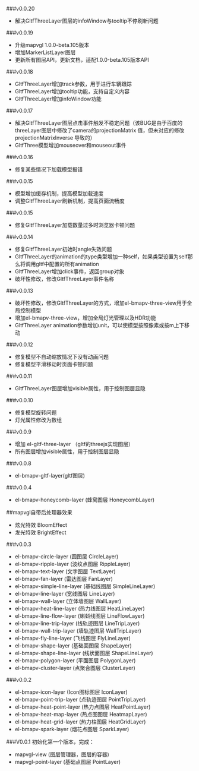 ###v0.0.20
  * 解决GltfThreeLayer图层的infoWindow与tooltip不停刷新问题

###v0.0.19
  * 升级mapvgl 1.0.0-beta.105版本
  * 增加MarkerListLayer图层
  * 更新所有图层API，更新文档，适配1.0.0-beta.105版本API

###v0.0.18
  * GltfThreeLayer增加track参数，用于进行车辆跟踪
  * GltfThreeLayer增加tooltip功能，支持自定义内容
  * GltfThreeLayer增加infoWindow功能

###v0.0.17
  * 解决GltfThreeLayer图层点击事件触发不稳定问题（该BUG是由于百度的threeLayer图层中修改了camera的projectionMatrix 值，但未对应的修改projectionMatrixInverse 导致的）
  * GltfThree模型增加mouseover和mouseout事件

###v0.0.16
  * 修复某些情况下加载模型报错

###v0.0.15
  * 模型增加缓存机制，提高模型加载速度
  * 调整GltfThreeLayer刷新机制，提高页面流畅度

###v0.0.15
  * 修复GltfThreeLayer加载数量过多时浏览器卡顿问题

###v0.0.14
  * 修复GltfThreeLayer初始时angle失效问题
  * GltfThreeLayer的animation的type类型增加一种self，如果类型设置为self那么将调用gltf中配置的所有animation
  * GltfThreeLayer增加click事件，返回group对象
  * 破坏性修改，修改GltfThreeLayer事件名称

###v0.0.13
  * 破坏性修改，修改GltfThreeLayer的方式，增加el-bmapv-three-view用于全局控制模型
  * 增加el-bmapv-three-view，增加全局灯光管理以及HDR功能
  * GltfThreeLayer animation参数增加unit，可以使模型按照像素或按m上下移动

###v0.0.12
  * 修复模型不自动缩放情况下没有动画问题
  * 修复模型平滑移动时页面卡顿问题

###v0.0.11
  * GltfThreeLayer图层增加visible属性，用于控制图层显隐

###v0.0.10
  * 修复模型旋转问题
  * 灯光属性修改为数组

###v0.0.9
  * 增加 el-gltf-three-layer （gltf的threejs实现图层）
  * 所有图层增加visible属性，用于控制图层显隐

###v0.0.8
  * el-bmapv-gltf-layer(gltf图层)

###v0.0.4
  * el-bmapv-honeycomb-layer (蜂窝图层 HoneycombLayer)
  
  ##mapvgl自带后处理器效果
  * 炫光特效 BloomEffect
  * 发光特效 BrightEffect

###v0.0.3
  * el-bmapv-circle-layer (圆图层 CircleLayer)
  * el-bmapv-ripple-layer (波纹点图层 RippleLayer)
  * el-bmapv-text-layer (文字图层 TextLayer)
  * el-bmapv-fan-layer (雷达图层 FanLayer)
  * el-bmapv-simple-line-layer (基础线图层 SimpleLineLayer)
  * el-bmapv-line-layer (宽线图层 LineLayer)
  * el-bmapv-wall-layer (立体墙图层 WallLayer)
  * el-bmapv-heat-line-layer (热力线图层 HeatLineLayer)
  * el-bmapv-line-flow-layer (蝌蚪线图层 LineFlowLayer)
  * el-bmapv-line-trip-layer (线轨迹图层 LineTripLayer)
  * el-bmapv-wall-trip-layer (墙轨迹图层 WallTripLayer)
  * el-bmapv-fly-line-layer (飞线图层 FlyLineLayer)
  * el-bmapv-shape-layer (基础面图层 ShapeLayer)
  * el-bmapv-shape-line-layer (线状面图层 ShapeLineLayer)
  * el-bmapv-polygon-layer (平面图层 PolygonLayer)
  * el-bmapv-cluster-layer (点聚合图层 ClusterLayer)

###v0.0.2
  * el-bmapv-icon-layer (Icon图标图层 IconLayer)
  * el-bmapv-point-trip-layer (点轨迹图层 PointTripLayer)
  * el-bmapv-heat-point-layer (热力点图层 HeatPointLayer)
  * el-bmapv-heat-map-layer (热点图图层 HeatmapLayer)
  * el-bmapv-heat-grid-layer (热力柱图层 HeatGridLayer)
  * el-bmapv-spark-layer (烟花点图层 SparkLayer)


###V0.0.1
  初始化第一个版本，完成：
  * mapvgl-view (图层管理器，图层的容器)
  * mapvgl-point-layer (基础点图层 PointLayer)

